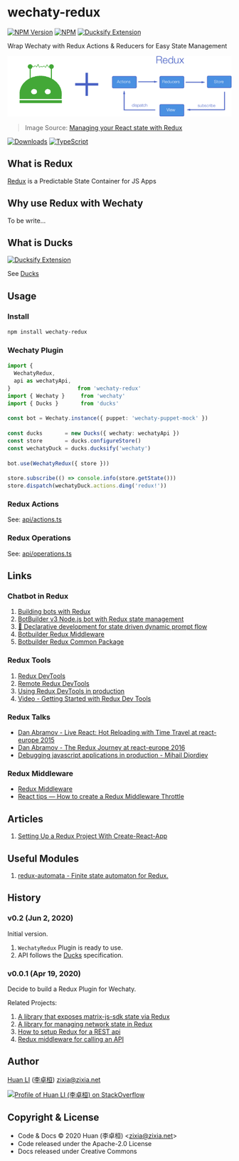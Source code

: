 # wechaty-redux

[![NPM Version](https://img.shields.io/npm/v/wechaty-redux?color=brightgreen)](https://www.npmjs.com/package/wechaty-redux)
[![NPM](https://github.com/wechaty/wechaty-redux/workflows/NPM/badge.svg)](https://github.com/wechaty/wechaty-redux/actions?query=workflow%3ANPM)
[![Ducksify Extension](https://img.shields.io/badge/Redux-Ducksify-yellowgreen)](https://github.com/huan/ducks#3-ducksify-extension-currying--api-interface)

Wrap Wechaty with Redux Actions &amp; Reducers for Easy State Management

[![Wechaty Redux](docs/images/wechaty-redux.png)](https://github.com/wechaty/wechaty-redux)

> Image Source: [Managing your React state with Redux](https://medium.com/the-web-tub/managing-your-react-state-with-redux-affab72de4b1)

[![Downloads](https://img.shields.io/npm/dm/wechaty-redux.svg?style=flat-square)](https://www.npmjs.com/package/wechaty-redux)
[![TypeScript](https://img.shields.io/badge/%3C%2F%3E-TypeScript-blue.svg)](https://www.typescriptlang.org/)

## What is Redux

[Redux](https://redux.js.org) is a Predictable State Container for JS Apps

## Why use Redux with Wechaty

To be write...

## What is Ducks

[![Ducksify Extension](https://img.shields.io/badge/Redux-Ducksify-yellowgreen)](https://github.com/huan/ducks#3-ducksify-extension-currying--api-interface)

See [Ducks](https://github.com/huan/ducks)

## Usage

### Install

```sh
npm install wechaty-redux
```

### Wechaty Plugin

```ts
import {
  WechatyRedux,
  api as wechatyApi,
}                     from 'wechaty-redux'
import { Wechaty }     from 'wechaty'
import { Ducks }       from 'ducks'

const bot = Wechaty.instance({ puppet: 'wechaty-puppet-mock' })

const ducks       = new Ducks({ wechaty: wechatyApi })
const store       = ducks.configureStore()
const wechatyDuck = ducks.ducksify('wechaty')

bot.use(WechatyRedux({ store }))

store.subscribe(() => console.info(store.getState()))
store.dispatch(wechatyDuck.actions.ding('redux!'))
```

### Redux Actions

See: [api/actions.ts](src/api/actions.ts)

### Redux Operations

See: [api/operations.ts](src/api/operations.ts)

## Links

### Chatbot in Redux

1. [Building bots with Redux](https://blog.botframework.com/2018/04/12/building-bots-with-redux/)
1. [BotBuilder v3 Node.js bot with Redux state management](https://github.com/microsoft/BotFramework-Samples/tree/master/blog-samples/Node/Blog-Redux-Bot)
1. [🐺 Declarative development for state driven dynamic prompt flow](https://github.com/wolf-packs/wolf-core)
1. [Botbuilder Redux Middleware](https://github.com/howlowck/botbuilder-redux)
1. [Botbuilder Redux Common Package](https://github.com/howlowck/botbuilder-redux-common)

### Redux Tools

1. [Redux DevTools](https://github.com/reduxjs/redux-devtools/tree/master/packages/redux-devtools)
1. [Remote Redux DevTools](https://github.com/zalmoxisus/remote-redux-devtools)
1. [Using Redux DevTools in production](https://medium.com/@zalmoxis/using-redux-devtools-in-production-4c5b56c5600f)
1. [Video - Getting Started with Redux Dev Tools](https://egghead.io/lessons/javascript-getting-started-with-redux-dev-tools)

### Redux Talks

- [Dan Abramov - Live React: Hot Reloading with Time Travel at react-europe 2015](https://www.youtube.com/watch?v=xsSnOQynTHs)
- [Dan Abramov - The Redux Journey at react-europe 2016](https://www.youtube.com/watch?v=uvAXVMwHJXU)
- [Debugging javascript applications in production - Mihail Diordiev](https://www.youtube.com/watch?v=YU8jQ2HtqH4&feature=youtu.be)

### Redux Middleware

- [Redux Middleware](https://redux.js.org/advanced/middleware)
- [React tips — How to create a Redux Middleware Throttle](https://medium.com/@leonardobrunolima/react-tips-how-to-create-a-redux-middleware-throttle-f2908ee6f49e)

## Articles

1. [Setting Up a Redux Project With Create-React-App](https://medium.com/backticks-tildes/setting-up-a-redux-project-with-create-react-app-e363ab2329b8)

## Useful Modules

1. [redux-automata - Finite state automaton for Redux.](https://github.com/mocoding-software/redux-automata)

## History

### v0.2 (Jun 2, 2020)

Initial version.

1. `WechatyRedux` Plugin is ready to use.
1. API follows the [Ducks](https://github.com/huan/ducks) specification.

### v0.0.1 (Apr 19, 2020)

Decide to build a Redux Plugin for Wechaty.

Related Projects:

1. [A library that exposes matrix-js-sdk state via Redux](https://github.com/lukebarnard1/matrix-redux-wrap)
1. [A library for managing network state in Redux](https://github.com/amplitude/redux-query)
1. [How to setup Redux for a REST api](https://medium.com/hackernoon/state-management-with-redux-50f3ec10c10a)
1. [Redux middleware for calling an API](https://github.com/agraboso/redux-api-middleware)

## Author

[Huan LI](https://github.com/huan) ([李卓桓](http://linkedin.com/in/zixia)) zixia@zixia.net

[![Profile of Huan LI (李卓桓) on StackOverflow](https://stackexchange.com/users/flair/265499.png)](https://stackexchange.com/users/265499)

## Copyright & License

- Code & Docs © 2020 Huan (李卓桓) \<zixia@zixia.net\>
- Code released under the Apache-2.0 License
- Docs released under Creative Commons
